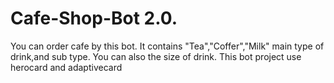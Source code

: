 # Cafe-Shop-Bot 2.0.
You can order cafe by this bot.
It contains "Tea","Coffer","Milk" main type of drink,and sub type.
You can also the size of drink.
This bot project use herocard and adaptivecard
